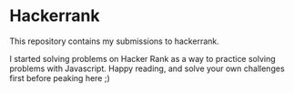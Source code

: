 # Hackerrank

This repository contains my submissions to hackerrank.

I started solving problems on Hacker Rank as a way to practice solving problems with Javascript.
Happy reading, and solve your own challenges first before peaking here ;)
